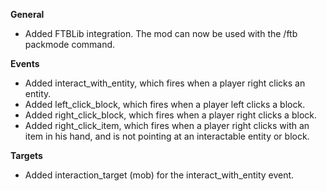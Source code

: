 **General**
- Added FTBLib integration. The mod can now be used with the /ftb packmode command.

**Events**
- Added interact_with_entity, which fires when a player right clicks an entity.
- Added left_click_block, which fires when a player left clicks a block.
- Added right_click_block, which fires when a player right clicks a block.
- Added right_click_item, which fires when a player right clicks with an item in his hand, and is not pointing at an interactable entity or block.

**Targets**
- Added interaction_target (mob) for the interact_with_entity event.